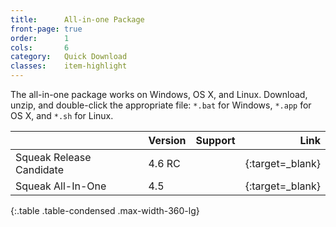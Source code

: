 ```yaml
---
title:      All-in-one Package
front-page: true
order:      1
cols:       6
category:   Quick Download
classes:    item-highlight
---
```

The all-in-one package works on Windows, OS X, and Linux.
Download, unzip, and double-click the appropriate file: `*.bat` for Windows, `*.app` for OS X, and `*.sh` for Linux.

|                          | Version   | Support   | Link   |
| ------------------------ |:--------- |:--------- | ------:|
| Squeak Release Candidate | 4.6 RC    | <i class="fa fa-windows"></i> <i class="fa fa-apple"></i> <i class="fa fa-linux"></i> | [<i class="fa fa-external-link"></i></i>][46rc]{:target=_blank} |
| Squeak All-In-One        | 4.5       | <i class="fa fa-windows"></i> <i class="fa fa-apple"></i> <i class="fa fa-linux"></i> | [<i class="fa fa-download"></i>][allinone]{:target=_blank} |
{:.table .table-condensed .max-width-360-lg}

[allinone]: http://ftp.squeak.org/4.5/Squeak-4.5-All-in-One.zip
[46rc]:  http://ftp.squeak.org/4.6/
